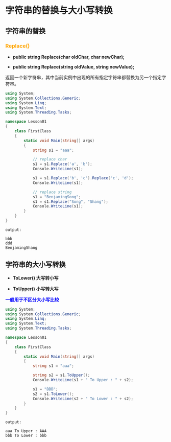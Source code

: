 # 字符串的替换与大小写转换

## 字符串的替换

### **<font color="orange"> Replace() </font>**

- **public string Replace(char oldChar, char newChar);**
  
- **public string Replace(string oldValue, string newValue);**
  
返回一个新字符串，其中当前实例中出现的所有指定字符串都替换为另一个指定字符串。

```C#
using System;
using System.Collections.Generic;
using System.Linq;
using System.Text;
using System.Threading.Tasks;

namespace Lesson01
{
    class FirstClass
    {
        static void Main(string[] args)
        {
            string s1 = "aaa";

            // replace char
            s1 = s1.Replace('a', 'b');
            Console.WriteLine(s1);

            s1 = s1.Replace('b', 'c').Replace('c', 'd');
            Console.WriteLine(s1);

            // replace string
            s1 = "BenjamingSong";
            s1 = s1.Replace("Song", "Shang");
            Console.WriteLine(s1);
        }
    }
}
```

```
output:

bbb
ddd
BenjamingShang
```

## 字符串的大小写转换

- **ToLower() 大写转小写**

- **ToUpper() 小写转大写**

**<font color="blue"> 一般用于不区分大小写比较 </font>**

```C#
using System;
using System.Collections.Generic;
using System.Linq;
using System.Text;
using System.Threading.Tasks;

namespace Lesson01
{
    class FirstClass
    {
        static void Main(string[] args)
        {
            string s1 = "aaa";

            string s2 = s1.ToUpper();
            Console.WriteLine(s1 + " To Upper : " + s2);

            s1 = "BBB";
            s2 = s1.ToLower();
            Console.WriteLine(s2 + " To Lower : " + s2);
        }
    }
}
```

```
output:

aaa To Upper : AAA
bbb To Lower : bbb
```